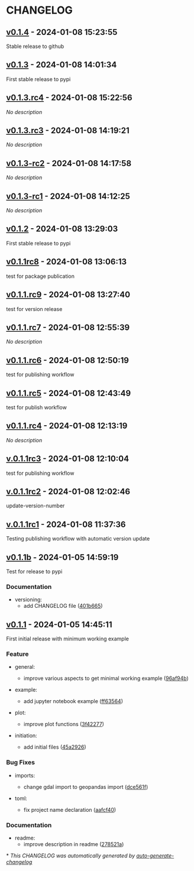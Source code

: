 # CHANGELOG

## [v0.1.4](https://github.com/marcperuz/digdem/releases/tag/v0.1.4) - 2024-01-08 15:23:55

Stable release to github

## [v0.1.3](https://github.com/marcperuz/digdem/releases/tag/v0.1.3) - 2024-01-08 14:01:34

First stable release to pypi

## [v0.1.3.rc4](https://github.com/marcperuz/digdem/releases/tag/v0.1.3.rc4) - 2024-01-08 15:22:56

*No description*

## [v0.1.3.rc3](https://github.com/marcperuz/digdem/releases/tag/v0.1.3.rc3) - 2024-01-08 14:19:21

*No description*

## [v0.1.3-rc2](https://github.com/marcperuz/digdem/releases/tag/v0.1.3-rc2) - 2024-01-08 14:17:58

*No description*

## [v0.1.3-rc1](https://github.com/marcperuz/digdem/releases/tag/v0.1.3-rc1) - 2024-01-08 14:12:25

*No description*

## [v0.1.2](https://github.com/marcperuz/digdem/releases/tag/v0.1.2) - 2024-01-08 13:29:03

First stable release to pypi

## [v0.1.1rc8](https://github.com/marcperuz/digdem/releases/tag/v0.1.1rc8) - 2024-01-08 13:06:13

test for package publication

## [v0.1.1.rc9](https://github.com/marcperuz/digdem/releases/tag/v0.1.1.rc9) - 2024-01-08 13:27:40

test for version release

## [v0.1.1.rc7](https://github.com/marcperuz/digdem/releases/tag/v0.1.1.rc7) - 2024-01-08 12:55:39

*No description*

## [v0.1.1.rc6](https://github.com/marcperuz/digdem/releases/tag/v0.1.1.rc6) - 2024-01-08 12:50:19

test for publishing workflow

## [v0.1.1.rc5](https://github.com/marcperuz/digdem/releases/tag/v0.1.1.rc5) - 2024-01-08 12:43:49

test for publish workflow

## [v0.1.1.rc4](https://github.com/marcperuz/digdem/releases/tag/v0.1.1.rc4) - 2024-01-08 12:13:19

*No description*

## [v.0.1.1rc3](https://github.com/marcperuz/digdem/releases/tag/v.0.1.1rc3) - 2024-01-08 12:10:04

test for publishing workflow

## [v.0.1.1rc2](https://github.com/marcperuz/digdem/releases/tag/v.0.1.1rc2) - 2024-01-08 12:02:46

update-version-number

## [v.0.1.1rc1](https://github.com/marcperuz/digdem/releases/tag/v.0.1.1rc1) - 2024-01-08 11:37:36

Testing publishing workflow with automatic version update

## [v0.1.1b](https://github.com/marcperuz/digdem/releases/tag/v0.1.1b) - 2024-01-05 14:59:19

Test for release to pypi

### Documentation

- versioning:
  - add CHANGELOG file ([401b665](https://github.com/marcperuz/digdem/commit/401b665c7ac157c430a6bb5b78e8886d257afa19))

## [v0.1.1](https://github.com/marcperuz/digdem/releases/tag/v0.1.1) - 2024-01-05 14:45:11

First initial release with minimum working example

### Feature

- general:
  - improve various aspects to get minimal working example ([96af94b](https://github.com/marcperuz/digdem/commit/96af94b2576bd1eed3c381bf8476934a553f18e9))

- example:
  - add jupyter notebook example ([ff63564](https://github.com/marcperuz/digdem/commit/ff6356426c3fc9553e56bdc83b6dd5610b70621d))

- plot:
  - improve plot functions ([3f42277](https://github.com/marcperuz/digdem/commit/3f42277bd1ff89872dc32baeff73bcf0073af589))

- initiation:
  - add initial files ([45a2926](https://github.com/marcperuz/digdem/commit/45a2926788b13e31e13f7c88bac0a18b6f8f7ec7))

### Bug Fixes

- imports:
  - change gdal import to geopandas import ([dce561f](https://github.com/marcperuz/digdem/commit/dce561f0f362c6a7460c41fbd2a140e90f21c0ed))

- toml:
  - fix project name declaration ([aafcf40](https://github.com/marcperuz/digdem/commit/aafcf408d3a5c8d6fe5c5acdac9eedb6b7ee45b4))

### Documentation

- readme:
  - improve description in readme ([278521a](https://github.com/marcperuz/digdem/commit/278521a0db40d663ddedea9e7ac45dd271cecd70))

\* *This CHANGELOG was automatically generated by [auto-generate-changelog](https://github.com/BobAnkh/auto-generate-changelog)*
